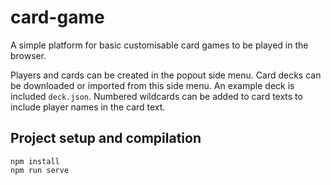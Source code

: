 # card-game
A simple platform for basic customisable card games to be played in the browser.

Players and cards can be created in the popout side menu.
Card decks can be downloaded or imported from this side menu. An example deck is included ```deck.json```.
Numbered wildcards can be added to card texts to include player names in the card text.

## Project setup and compilation
```
npm install
npm run serve
```
